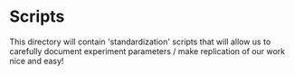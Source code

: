 # Scripts

This directory will contain 'standardization' scripts that will allow us to carefully document experiment parameters / make replication of our work nice and easy!
